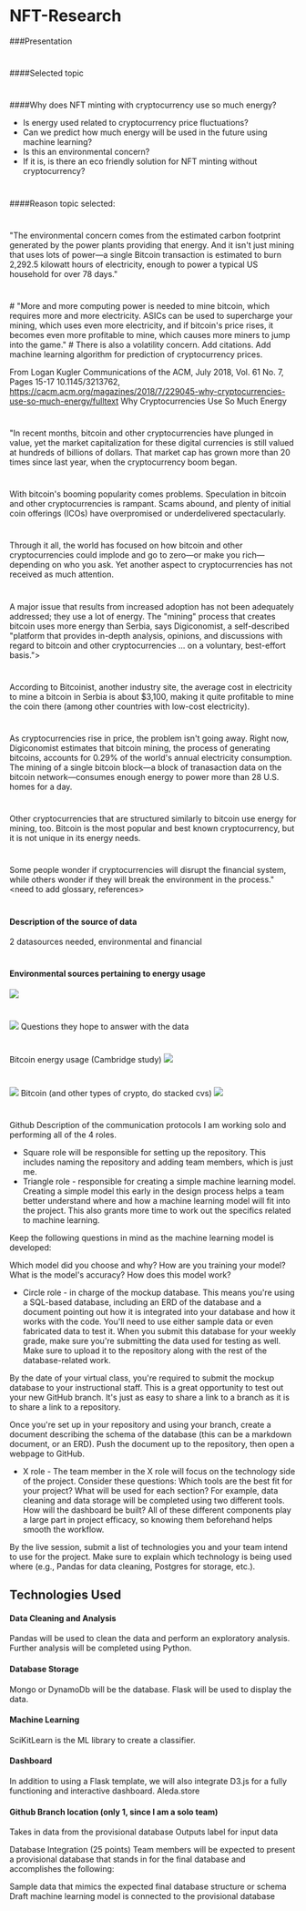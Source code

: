 # NFT-Research
###Presentation
#
####Selected topic
#
####Why does NFT minting with cryptocurrency use so much energy?
* Is energy used related to cryptocurrency price fluctuations?
* Can we predict how much energy will be used in the  future using machine learning?
* Is this an environmental concern?
* If it is, is there an eco friendly solution for NFT minting without cryptocurrency?
#
####Reason topic selected:
#
"The environmental concern comes from the estimated carbon footprint generated by the power plants providing that energy. And it isn't just mining that uses lots of power—a single Bitcoin transaction is estimated to burn 2,292.5 kilowatt hours of electricity, enough to power a typical US household for over 78 days."
#
<need to add citations>
#
"More and more computing power is needed to mine bitcoin, which requires more and more electricity. ASICs can be used to supercharge your mining, which uses even more electricity, and if bitcoin's price rises, it becomes even more profitable to mine, which causes more miners to jump into the game."
#
There is also a volatility concern.  Add citations.  Add machine learning  algorithm for prediction of cryptocurrency prices.

From  Logan Kugler
Communications of the ACM, July 2018, Vol. 61 No. 7, Pages 15-17
10.1145/3213762, https://cacm.acm.org/magazines/2018/7/229045-why-cryptocurrencies-use-so-much-energy/fulltext
Why Cryptocurrencies Use So Much Energy
#
"In recent months, bitcoin and other cryptocurrencies have plunged in value, yet the market capitalization for these digital currencies is still valued at hundreds of billions of dollars. That market cap has grown more than 20 times since last year, when the cryptocurrency boom began.
#
With bitcoin's booming popularity comes problems. Speculation in bitcoin and other cryptocurrencies is rampant. Scams abound, and plenty of initial coin offerings (ICOs) have overpromised or underdelivered spectacularly.
#
Through it all, the world has focused on how bitcoin and other cryptocurrencies could implode and go to zero—or make you rich—depending on who you ask. Yet another aspect to cryptocurrencies has not received as much attention.
#
A major issue that results from increased adoption has not been adequately addressed; they use a lot of energy. The "mining" process that creates bitcoin uses more energy than Serbia, says Digiconomist, a self-described "platform that provides in-depth analysis, opinions, and discussions with regard to bitcoin and other cryptocurrencies ... on a voluntary, best-effort basis.">
#
According to Bitcoinist, another industry site, the average cost in electricity to mine a bitcoin in Serbia is about $3,100, making it quite profitable to mine the coin there (among other countries with low-cost electricity).
#
As cryptocurrencies rise in price, the problem isn't going away. Right now, Digiconomist estimates that bitcoin mining, the process of generating bitcoins, accounts for 0.29% of the world's annual electricity consumption. The mining of a single bitcoin block—a block of tranasaction data on the bitcoin network—consumes enough energy to power more than 28 U.S. homes for a day.
#
Other cryptocurrencies that are structured similarly to bitcoin use energy for mining, too. Bitcoin is the most popular and best known cryptocurrency, but it is not unique in its energy needs.
#
Some people wonder if cryptocurrencies will disrupt the financial system, while others wonder if they will break the environment in the process."  
<need to add glossary, references>
#
#### Description of the source of data
2 datasources needed, environmental and  financial
#
#### Environmental sources pertaining to energy usage
![](https://github.com/kylemcdonald/ethereum-emissions)
#
![](https://www.eia.gov/totalenergy/data/monthly/)
Questions they hope to answer with the data
#
Bitcoin energy usage (Cambridge study)
![](https://ccaf.io/cbeci/mining_map)
#
![](https://digiconomist.net/bitcoin-energy-consumption)
Bitcoin (and other types of crypto, do stacked cvs)
![](https://www.kaggle.com/datasets/sudalairajkumar/cryptocurrencypricehistory?resource=download&select=coin_Litecoin.csv)
#
Github
Description of the communication protocols
I am working solo and performing all of the 4 roles.

* Square role will be responsible for setting up the repository. This includes naming the repository and adding team members, which is just me.
* Triangle role - responsible for creating a simple machine learning model. Creating a simple model this early in the design process helps a team better understand where and how a machine learning model will fit into the project. This also grants more time to work out the specifics related to machine learning.

Keep the following questions in mind as the machine learning model is developed:

Which model did you choose and why?
How are you training your model?
What is the model's accuracy?
How does this model work?

* Circle role - in charge of the mockup database. This means you're using a SQL-based database, including an ERD of the database and a document pointing out how it is integrated into your database and how it works with the code. You'll need to use either sample data or even fabricated data to test it. When you submit this database for your weekly grade, make sure you're submitting the data used for testing as well. Make sure to upload it to the repository along with the rest of the database-related work.

By the date of your virtual class, you're required to submit the mockup database to your instructional staff. This is a great opportunity to test out your new GitHub branch. It's just as easy to share a link to a branch as it is to share a link to a repository.

Once you're set up in your repository and using your branch, create a document describing the schema of the database (this can be a markdown document, or an ERD). Push the document up to the repository, then open a webpage to GitHub.
* X role - The team member in the X role will focus on the technology side of the project. Consider these questions: Which tools are the best fit for your project? What will be used for each section? For example, data cleaning and data storage will be completed using two different tools. How will the dashboard be built? All of these different components play a large part in project efficacy, so knowing them beforehand helps smooth the workflow.

By the live session, submit a list of technologies you and your team intend to use for the project. Make sure to explain which technology is being used where (e.g., Pandas for data cleaning, Postgres for storage, etc.).
## Technologies Used
#### Data Cleaning and Analysis
Pandas will be used to clean the data and perform an exploratory analysis. Further analysis will be completed using Python.

#### Database Storage
Mongo or DynamoDb will be the database.
Flask will be used to display the data.

#### Machine Learning
SciKitLearn is the ML library to create a classifier. 

#### Dashboard
In addition to using a Flask template, we will also integrate D3.js for a fully functioning and interactive dashboard. Aleda.store

#### Github Branch location (only 1, since I am a solo team)



Takes in data from the provisional database
Outputs label for input data

Database Integration (25 points)
Team members will be expected to present a provisional database that stands in for the final database and accomplishes the following:

Sample data that mimics the expected final database structure or schema
Draft machine learning model is connected to the provisional database